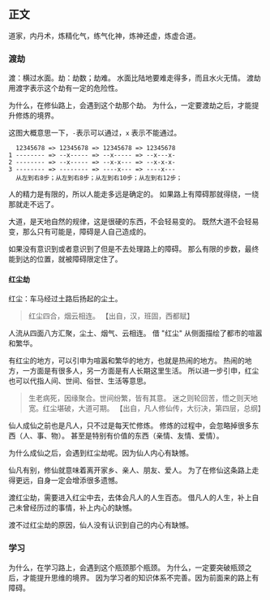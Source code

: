 ## 正文

道家，内丹术，炼精化气，练气化神，炼神还虚，炼虚合道。

### 渡劫

渡：横过水面。劫：劫数；劫难。
水面比陆地要难走得多，而且水火无情。
渡劫用渡字表示这个劫有一定的危险性。

为什么，在修仙路上，会遇到这个劫那个劫。
为什么，一定要渡劫之后，才能提升修炼的境界。

这图大概意思一下，`-`表示可以通过，`x` 表示不能通过。

```
  12345678 => 12345678 => 12345678 => 12345678
1 -------- => --x----- => --x----- => --x---x-
2 -------- => --x----- => --x-x--- => --x-x-x-
3 -------- => -------- => ----x--- => ----x---
  从左到右8步；从左到右8步；从左到右10步；从左到右12步；
```

人的精力是有限的，所以人能走多远是确定的。
如果路上有障碍那就得绕，一绕那就走不远了。

大道，是天地自然的规律，这是很硬的东西，不会轻易变的。
既然大道不会轻易变，那么只有可能是，障碍是人自己造成的。

如果没有意识到或者意识到了但是不去处理路上的障碍。
那么有限的步数，最终能到达的位置，就被障碍限定住了。

#### 红尘劫

红尘：车马经过土路后扬起的尘土。

> 红尘四合，烟云相连。
> 【出自，汉，班固，西都赋】

人流从四面八方汇聚，尘土、烟气、云相连。
借 "红尘" 从侧面描绘了都市的喧嚣和繁华。

有红尘的地方，可以引申为喧嚣和繁华的地方，也就是热闹的地方。
热闹的地方，一方面是有很多人，另一方面是有人长期这里生活。
所以进一步引申，红尘也可以代指人间、世间、俗世、生活等意思。

> 生老病死，因缘聚合。世间纷繁，皆有其意。
> 迷之则轮回苦，悟之则天地宽。红尘堪破，大道可期。
> 【出自，凡人修仙传，大衍决，第四层，总纲】

仙人成仙之前也是凡人，只不过是每天忙修炼。
修炼的过程中，会忽略掉很多东西（人、事、物）。
甚至是特别有价值的东西（亲情、友情、爱情）。

为什么成仙之后，会遇到红尘劫呢。因为仙人内心有缺憾。

仙凡有别，修仙就意味着离开家乡、亲人、朋友、爱人。
为了在修仙这条路上走得更远，自身一定会增添很多遗憾。

渡红尘劫，需要进入红尘中去，去体会凡人的人生百态。
借凡人的人生，补上自己未曾经历过的事情，补上内心的缺憾。

渡不过红尘劫的原因，仙人没有认识到自己的内心有缺憾。

### 学习

为什么，在学习路上，会遇到这个瓶颈那个瓶颈。
为什么，一定要突破瓶颈之后，才能提升思维的境界。
因为学习者的知识体系不完善。因为前面来的路上有障碍。
